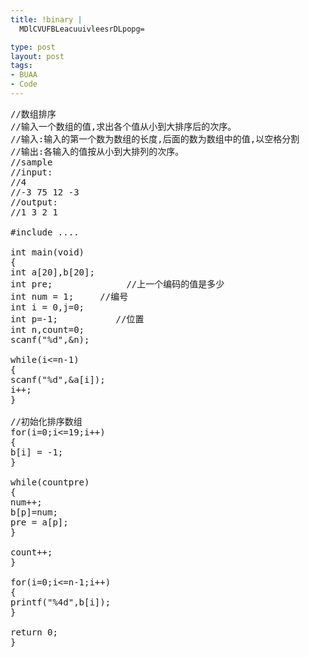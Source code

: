 ```yaml
--- 
title: !binary |
  MDlCVUFBLeacuuivleesrDLpopg=

type: post
layout: post
tags: 
- BUAA
- Code
---
```

<pre>//数组排序<br/>//输入一个数组的值,求出各个值从小到大排序后的次序。<br/>//输入:输入的第一个数为数组的长度,后面的数为数组中的值,以空格分割<br/>//输出:各输入的值按从小到大排列的次序。<br/>//sample<br/>//input:<br/>//4<br/>//-3 75 12 -3<br/>//output:<br/>//1 3 2 1<br/><br/>#include ....<br/><br/>int main(void)<br/>{<br/>int a[20],b[20];<br/>int pre;              //上一个编码的值是多少<br/>int num = 1;     //编号<br/>int i = 0,j=0;<br/>int p=-1;           //位置<br/>int n,count=0;<br/>scanf("%d",&n);<br/><br/>while(i<=n-1)<br/>{<br/>scanf("%d",&a[i]);<br/>i++;<br/>}<br/><br/>//初始化排序数组<br/>for(i=0;i<=19;i++)<br/>{<br/>b[i] = -1;<br/>}<br/><br/>while(countpre)<br/>{<br/>num++;<br/>b[p]=num;<br/>pre = a[p];<br/>}<br/><br/>count++;<br/>}<br/><br/>for(i=0;i<=n-1;i++)<br/>{<br/>printf("%4d",b[i]);<br/>}<br/><br/>return 0;<br/>}</pre>

